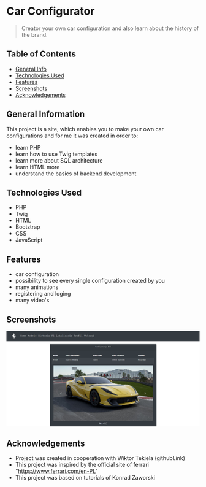 # Car Configurator
> Creator your own car configuration and also learn about the history of the brand.
## Table of Contents
* [General Info](#general-information)
* [Technologies Used](#technologies-used)
* [Features](#features)
* [Screenshots](#screenshots)
* [Acknowledgements](#acknowledgements)


## General Information

This project is a site, which enables you to make your own car configurations and for me it was created in order to:
- learn PHP
- learn how to use Twig templates
- learn more about SQL architecture
- learn HTML more
- understand the basics of backend development



## Technologies Used
- PHP
- Twig
- HTML
- Bootstrap
- CSS
- JavaScript


## Features
- car configuration
- possibility to see every single configuration created by you
- many animations
- registering and loging
- many video's



## Screenshots
![Example screenshot](./img/screen1.png)


## Acknowledgements
- Project was created in cooperation with Wiktor Tekiela (githubLink) 
- This project was inspired by the official site of ferrari "https://www.ferrari.com/en-PL"
- This project was based on tutorials of Konrad Zaworski
